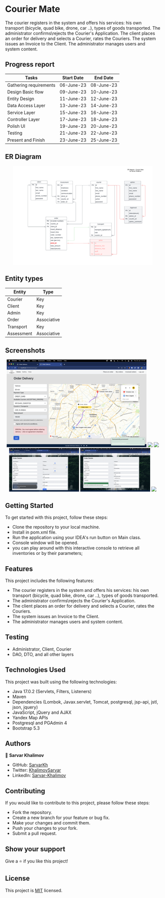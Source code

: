 # Courier Mate
The courier registers in the system and offers his services: his own transport (bicycle, quad bike, drone, car ..), types of goods transported. The administrator confirms\rejects the Courier's Application. The client places an order for delivery and selects a Courier, rates the Couriers. The system issues an Invoice to the Client. The administrator manages users and system content.

## Progress report

| Tasks                  | Start Date | End Date   |
|------------------------|------------|------------|
| Gathering requirements | 06-June-23 | 08-June-23 |
| Design Basic flow      | 09-June-23 | 10-June-23 |
| Entity Design          | 11-June-23 | 12-June-23 |
| Data Access Layer      | 13-June-23 | 14-June-23 |
| Service Layer          | 15-June-23 | 16-June-23 |
| Controller Layer       | 17-June-23 | 18-June-23 |
| Polish UI              | 19-June-23 | 20-June-23 |
| Testing                | 21-June-23 | 22-June-23 |
| Present and Finish     | 23-June-23 | 25-June-23 |

## ER Diagram

<div style="display: flex; flex-wrap: wrap">
<div align="center">
  <img src="image/erd.png?raw=true" width="90%" height="auto"/>
</div>
</div>

## Entity types

| Entity             | Type        |
|--------------------|-------------|
| Courier            | Key         |
| Client             | Key         |
| Admin              | Key         |
| Order              | Associative |
| Transport          | Key         |
| Assessment         | Associative |

## Screenshots

<div style="display: flex; flex-wrap: wrap">
<div align="center">
  <img src="image/1_order.png?raw=true" width="90%" height="auto"/>
  <img src="image/2_my_orders.png?raw=true" width="45%" height="auto"/>
  <img src="image/3_invoiced.png?raw=true" width="45%" height="auto"/>
  <img src="image/4_order_details_add_assessment.png?raw=true" width="45%" height="auto"/>
  <img src="image/5_order_details_get_assessment.png?raw=true" width="45%" height="auto"/>
  <img src="image/6_add_transport.png?raw=true" width="90%" height="auto"/>
</div>
</div>


## Getting Started
To get started with this project, follow these steps:

- Clone the repository to your local machine.
- Install in pom.xml file.
- Run the application using your IDEA's run button on Main class.
- Console window will be opened.
- you can play around with this interactive console to retrieve all inventories or by their parameters;

## Features
This project includes the following features:

- The courier registers in the system and offers his services: his own transport (bicycle, quad bike, drone, car ..), types of goods transported.
- The administrator confirms\rejects the Courier's Application. 
- The client places an order for delivery and selects a Courier, rates the Couriers. 
- The system issues an Invoice to the Client. 
- The administrator manages users and system content.

## Testing
- Administrator, Client, Courier 
- DAO, DTO, and all other layers

## Technologies Used
This project was built using the following technologies:

- Java 17.0.2 (Servlets, Filters, Listeners)
- Maven
- Dependencies (Lombok, Javax.servlet, Tomcat, postgresql, jsp-api, jstl, json, jquery)
- JavaScript, jQuery and AJAX
- Yandex Map APIs
- Postgresql and PGAdmin 4
- Bootstrap 5.3

## Authors

👤 **Sarvar Khalimov**

- GitHub: [SarvarKh](https://github.com/SarvarKh)
- Twitter: [KhalimovSarvar](https://twitter.com/KhalimovSarvar)
- LinkedIn: [Sarvar-Khalimov](https://www.linkedin.com/in/sarvar-khalimov/)


## Contributing
If you would like to contribute to this project, please follow these steps:

- Fork the repository.
- Create a new branch for your feature or bug fix.
- Make your changes and commit them.
- Push your changes to your fork.
- Submit a pull request.

## Show your support
Give a ⭐️ if you like this project!

## License
This project is [MIT](./MIT.md) licensed.